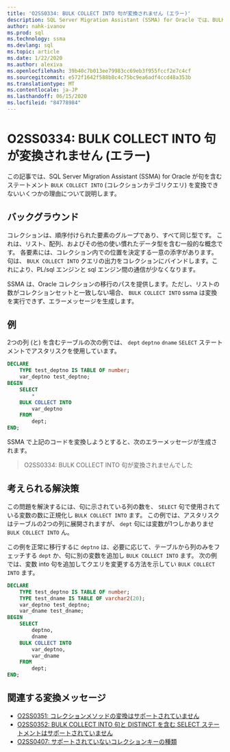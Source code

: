 ```yaml
---
title: 'O2SS0334: BULK COLLECT INTO 句が変換されません (エラー)'
description: SQL Server Migration Assistant (SSMA) for Oracle では、BULK COLLECT INTO 句を含むステートメントを変換できないいくつかの理由について説明します。
author: nahk-ivanov
ms.prod: sql
ms.technology: ssma
ms.devlang: sql
ms.topic: article
ms.date: 1/22/2020
ms.author: alexiva
ms.openlocfilehash: 39b40c7b013ee79983cc69eb3f955fccf2e7c4cf
ms.sourcegitcommit: e572f1642f588b8c4c75bc9ea6adf4ccd48a353b
ms.translationtype: MT
ms.contentlocale: ja-JP
ms.lasthandoff: 06/15/2020
ms.locfileid: "84778984"
---
```

# <a name="o2ss0334-bulk-collect-into-clause-not-converted-error"></a>O2SS0334: BULK COLLECT INTO 句が変換されません (エラー)

この記事では、SQL Server Migration Assistant (SSMA) for Oracle が句を含むステートメント `BULK COLLECT INTO` (コレクションカテゴリクエリ) を変換できないいくつかの理由について説明します。

## <a name="background"></a>バックグラウンド

コレクションは、順序付けられた要素のグループであり、すべて同じ型です。 これは、リスト、配列、およびその他の使い慣れたデータ型を含む一般的な概念です。 各要素には、コレクション内での位置を決定する一意の添字があります。 句は、 `BULK COLLECT INTO` クエリの出力をコレクションにバインドします。これにより、PL/sql エンジンと sql エンジン間の通信が少なくなります。

SSMA は、Oracle コレクションの移行のパスを提供します。ただし、リストの数がコレクションセットと一致しない場合、 `BULK COLLECT INTO` ssma は変換を実行できず、エラーメッセージを生成します。

## <a name="example"></a>例

2つの列 (と) を含むテーブルの次の例では、 `dept` `deptno` `dname` `SELECT` ステートメントでアスタリスクを使用しています。

```sql
DECLARE
    TYPE test_deptno IS TABLE OF number;
    var_deptno test_deptno;
BEGIN
    SELECT
        *
    BULK COLLECT INTO
        var_deptno
    FROM
        dept;
END;
```

SSMA で上記のコードを変換しようとすると、次のエラーメッセージが生成されます。

> O2SS0334: BULK COLLECT INTO 句が変換されませんでした

## <a name="possible-remedies"></a>考えられる解決策

この問題を解決するには、句に示されている列の数を、 `SELECT` 句で使用されている変数の数に正規化し `BULK COLLECT INTO` ます。 この例では、アスタリスクはテーブルの2つの列に展開されますが、 `dept` 句には変数が1つしかありませ `BULK COLLECT INTO` ん。

この例を正常に移行するに `deptno` は、必要に応じて、テーブルから列のみをフェッチする `dept` か、句に別の変数を追加し `BULK COLLECT INTO` ます。 次の例では、変数 into 句を追加してクエリを変更する方法を示してい `BULK COLLECT INTO` ます。

```sql
DECLARE
    TYPE test_deptno IS TABLE OF number;
    TYPE test_dname IS TABLE OF varchar2(20);
    var_deptno test_deptno;
    var_dname test_dname;
BEGIN
    SELECT
        deptno,
        dname
    BULK COLLECT INTO
        var_deptno,
        var_dname
    FROM
        dept;
END;
```

## <a name="related-conversion-messages"></a>関連する変換メッセージ

* [O2SS0351: コレクションメソッドの変換はサポートされていません](o2ss0351.md)
* [O2SS0352: BULK COLLECT INTO 句と DISTINCT を含む SELECT ステートメントはサポートされていません](o2ss0352.md)
* [O2SS0407: サポートされていないコレクションキーの種類](o2ss0407.md)
